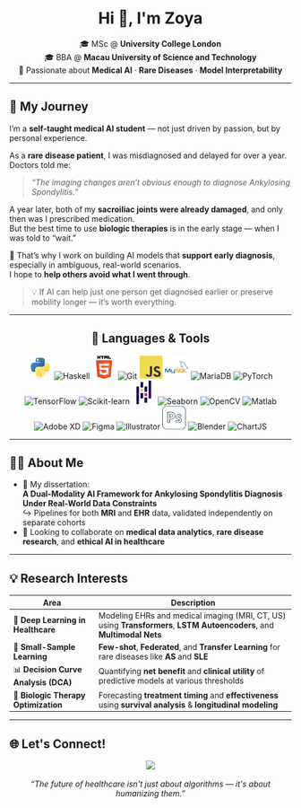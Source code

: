 <h1 align="center">Hi 👋, I'm Zoya</h1>

<p align="center">
  🎓 MSc @ <strong>University College London</strong><br/>
  🎓 BBA @ <strong>Macau University of Science and Technology</strong><br/>
  🧬 Passionate about <strong>Medical AI</strong> · <strong>Rare Diseases</strong> · <strong>Model Interpretability</strong><br/>
</p>

---

## 💫 My Journey

I’m a **self-taught medical AI student** — not just driven by passion, but by personal experience.

As a **rare disease patient**, I was misdiagnosed and delayed for over a year.  
Doctors told me:

> *“The imaging changes aren’t obvious enough to diagnose Ankylosing Spondylitis.”*

A year later, both of my **sacroiliac joints were already damaged**, and only then was I prescribed medication.  
But the best time to use **biologic therapies** is in the early stage — when I was told to “wait.”

🎯 That’s why I work on building AI models that **support early diagnosis**, especially in ambiguous, real-world scenarios.  
I hope to **help others avoid what I went through**.

> 💡 If AI can help just one person get diagnosed earlier or preserve mobility longer — it’s worth everything.

---

<h2 align="center">🚀 Languages & Tools</h2>

<p align="center">
  <img src="https://raw.githubusercontent.com/devicons/devicon/master/icons/python/python-original.svg" alt="Python" width="42" height="42"/>
  <img src="https://upload.wikimedia.org/wikipedia/commons/1/1c/Haskell-Logo.svg" alt="Haskell" width="42" height="42"/>
  <img src="https://raw.githubusercontent.com/devicons/devicon/master/icons/html5/html5-original-wordmark.svg" alt="HTML5" width="42" height="42"/>
  <img src="https://www.vectorlogo.zone/logos/git-scm/git-scm-icon.svg" alt="Git" width="42" height="42"/>
  <img src="https://raw.githubusercontent.com/devicons/devicon/master/icons/javascript/javascript-original.svg" alt="JavaScript" width="42" height="42"/>
  <img src="https://raw.githubusercontent.com/devicons/devicon/master/icons/mysql/mysql-original-wordmark.svg" alt="MySQL" width="42" height="42"/>
  <img src="https://www.vectorlogo.zone/logos/mariadb/mariadb-icon.svg" alt="MariaDB" width="42" height="42"/>
  <img src="https://www.vectorlogo.zone/logos/pytorch/pytorch-icon.svg" alt="PyTorch" width="42" height="42"/>
  <img src="https://www.vectorlogo.zone/logos/tensorflow/tensorflow-icon.svg" alt="TensorFlow" width="42" height="42"/>
  <img src="https://upload.wikimedia.org/wikipedia/commons/0/05/Scikit_learn_logo_small.svg" alt="Scikit-learn" width="42" height="42"/>
  <img src="https://raw.githubusercontent.com/devicons/devicon/2ae2a900d2f041da66e950e4d48052658d850630/icons/pandas/pandas-original.svg" alt="Pandas" width="42" height="42"/>
  <img src="https://seaborn.pydata.org/_images/logo-mark-lightbg.svg" alt="Seaborn" width="42" height="42"/>
  <img src="https://www.vectorlogo.zone/logos/opencv/opencv-icon.svg" alt="OpenCV" width="42" height="42"/>
  <img src="https://upload.wikimedia.org/wikipedia/commons/2/21/Matlab_Logo.png" alt="Matlab" width="42" height="42"/>
  <img src="https://cdn.worldvectorlogo.com/logos/adobe-xd.svg" alt="Adobe XD" width="42" height="42"/>
  <img src="https://www.vectorlogo.zone/logos/figma/figma-icon.svg" alt="Figma" width="42" height="42"/>
  <img src="https://www.vectorlogo.zone/logos/adobe_illustrator/adobe_illustrator-icon.svg" alt="Illustrator" width="42" height="42"/>
  <img src="https://raw.githubusercontent.com/devicons/devicon/master/icons/photoshop/photoshop-line.svg" alt="Photoshop" width="42" height="42"/>
  <img src="https://download.blender.org/branding/community/blender_community_badge_white.svg" alt="Blender" width="42" height="42"/>
  <img src="https://www.chartjs.org/media/logo-title.svg" alt="ChartJS" width="42" height="42"/>
</p>

---

## 👩‍🔬 About Me

- 🧠 My dissertation:  
  <strong>A Dual-Modality AI Framework for Ankylosing Spondylitis Diagnosis Under Real-World Data Constraints</strong>  
  ↪️ Pipelines for both **MRI** and **EHR** data, validated independently on separate cohorts  
- 💼 Looking to collaborate on **medical data analytics**, **rare disease research**, and **ethical AI in healthcare**

---

## 💡 Research Interests

| Area | Description |
|------|-------------|
| 🧠 **Deep Learning in Healthcare** | Modeling EHRs and medical imaging (MRI, CT, US) using **Transformers**, **LSTM Autoencoders**, and **Multimodal Nets** |
| 🧬 **Small-Sample Learning** | **Few-shot**, **Federated**, and **Transfer Learning** for rare diseases like **AS** and **SLE** |
| 📊 **Decision Curve Analysis (DCA)** | Quantifying **net benefit** and **clinical utility** of predictive models at various thresholds |
| 💉 **Biologic Therapy Optimization** | Forecasting **treatment timing** and **effectiveness** using **survival analysis** & **longitudinal modeling** |

---

## 🌐 Let's Connect!

<p align="center">
  <a href="mailto:zczqzh9@ucl.ac.uk"><img src="https://img.shields.io/badge/Email-zczqzh9@ucl.ac.uk-D14836?logo=gmail&logoColor=white" /></a>
</p>

<p align="center">
  <em>“The future of healthcare isn't just about algorithms — it's about humanizing them.”</em>
</p>
